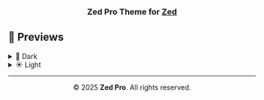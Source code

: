 <h3 align="center">
  Zed Pro Theme for <a href="https://zed.dev/" target="_blank">Zed</a>
</h3>

## 📸 Previews

<details>
  <summary>🌙 Dark</summary>
  <p align="center">
    <img src="Zed-pro_blur/assets/zed-pro-dark_blur.png" alt="Zed Pro Dark Preview" width="800"/>
  </p>
</details>

<details>
  <summary>☀️ Light</summary>
  <p align="center">
    <em>Coming soon...</em>
  </p>
</details>

---

<p align="center">
  © 2025 <strong>Zed Pro</strong>. All rights reserved.
</p>
